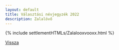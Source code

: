 ```yaml
---
layout: default
title: Választási névjegyzék 2022
description: Zalalövő
---
```


{% include settlementHTMLs/Zalalooxvooxx.html %}

[Vissza](../)